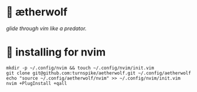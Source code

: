 # :wolf: ætherwolf

_glide through vim like a predator._

# :nut_and_bolt: installing for nvim

    mkdir -p ~/.config/nvim && touch ~/.config/nvim/init.vim
    git clone git@github.com:turnspike/aetherwolf.git ~/.config/aetherwolf
    echo "source ~/.config/aetherwolf/nvim" >> ~/.config/nvim/init.vim
    nvim +PlugInstall +qall

